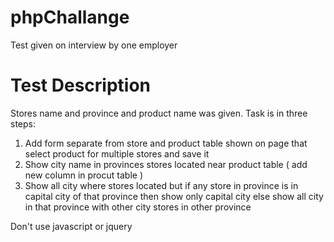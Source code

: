 # phpChallange
Test given on interview by one employer

# Test Description
Stores name and province and product name was given.
Task is in three steps:
1. Add form separate from store and product table shown on page that select product for multiple stores and save it
2. Show city name in provinces stores located near product table  ( add new column in procut table )
3. Show all city where stores located but if any store in province is in capital city of that province then show only capital city else show all city in that province with other city stores in other province

Don't use javascript or jquery
